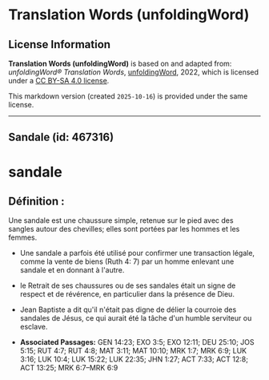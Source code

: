 # Translation Words (unfoldingWord)

## License Information

**Translation Words (unfoldingWord)** is based on and adapted from: _unfoldingWord® Translation Words_, [unfoldingWord](https://unfoldingword.org/utw), 2022, which is licensed under a [CC BY-SA 4.0 license](https://creativecommons.org/licenses/by-sa/4.0/legalcode.en).

This markdown version (created `2025-10-16`) is provided under the same license.



--------------------------------

## Sandale (id: 467316)

sandale
=======

Définition :
------------

Une sandale est une chaussure simple, retenue sur le pied avec des sangles autour des chevilles; elles sont portées par les hommes et les femmes.

* Une sandale a parfois été utilisé pour confirmer une transaction légale, comme la vente de biens (Ruth 4: 7\) par un homme enlevant une sandale et en donnant à l'autre.
* le Retrait de ses chaussures ou de ses sandales était un signe de respect et de révérence, en particulier dans la présence de Dieu.
* Jean Baptiste a dit qu'il n'était pas digne de délier la courroie des sandales de Jésus, ce qui aurait été la tâche d'un humble serviteur ou esclave.

* **Associated Passages:** GEN 14:23; EXO 3:5; EXO 12:11; DEU 25:10; JOS 5:15; RUT 4:7; RUT 4:8; MAT 3:11; MAT 10:10; MRK 1:7; MRK 6:9; LUK 3:16; LUK 10:4; LUK 15:22; LUK 22:35; JHN 1:27; ACT 7:33; ACT 12:8; ACT 13:25; MRK 6:7–MRK 6:9

